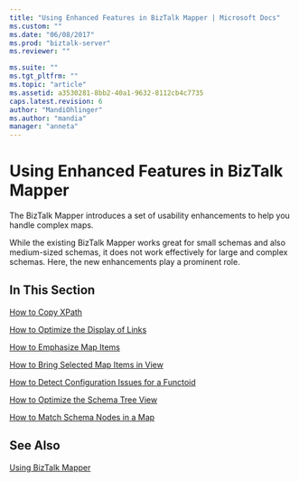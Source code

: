 ```yaml
---
title: "Using Enhanced Features in BizTalk Mapper | Microsoft Docs"
ms.custom: ""
ms.date: "06/08/2017"
ms.prod: "biztalk-server"
ms.reviewer: ""

ms.suite: ""
ms.tgt_pltfrm: ""
ms.topic: "article"
ms.assetid: a3530281-8bb2-40a1-9632-8112cb4c7735
caps.latest.revision: 6
author: "MandiOhlinger"
ms.author: "mandia"
manager: "anneta"
---
```

# Using Enhanced Features in BizTalk Mapper
The BizTalk Mapper introduces a set of usability enhancements to help you handle complex maps.  
  
 While the existing BizTalk Mapper works great for small schemas and also medium-sized schemas, it does not work effectively for large and complex schemas. Here, the new enhancements play a prominent role.  
  
## In This Section  
 [How to Copy XPath](../core/how-to-copy-xpath.md)  
  
 [How to Optimize the Display of Links](../core/how-to-optimize-the-display-of-links.md)  
  
 [How to Emphasize Map Items](../core/how-to-emphasize-map-items.md)  
  
 [How to Bring Selected Map Items in View](../core/how-to-bring-selected-map-items-in-view.md)  
  
 [How to Detect Configuration Issues for a Functoid](../core/how-to-detect-configuration-issues-for-a-functoid.md)  
  
 [How to Optimize the Schema Tree View](../core/how-to-optimize-the-schema-tree-view.md)  
  
 [How to Match Schema Nodes in a Map](../core/how-to-match-schema-nodes-in-a-map.md)  
  
## See Also  
 [Using BizTalk Mapper](../core/using-biztalk-mapper.md)